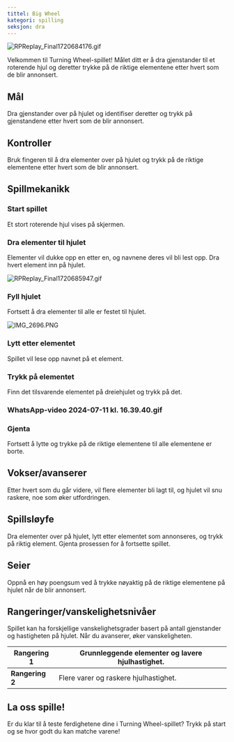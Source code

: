 ```yaml
---
tittel: Big Wheel
kategori: spilling
seksjon: dra
---
```

![RPReplay_Final1720684176.gif](https://help.Studycat.com/hc/article_attachments/34931476777625)


Velkommen til Turning Wheel-spillet! Målet ditt er å dra gjenstander til et roterende hjul og deretter trykke på de riktige elementene etter hvert som de blir annonsert.


## Mål


Dra gjenstander over på hjulet og identifiser deretter og trykk på gjenstandene etter hvert som de blir annonsert.


## Kontroller


Bruk fingeren til å dra elementer over på hjulet og trykk på de riktige elementene etter hvert som de blir annonsert.


## Spillmekanikk


### Start spillet


Et stort roterende hjul vises på skjermen.


### Dra elementer til hjulet


Elementer vil dukke opp en etter en, og navnene deres vil bli lest opp. Dra hvert element inn på hjulet.


![RPReplay_Final1720685947.gif](https://help.Studycat.com/hc/article_attachments/34932060072217)


### Fyll hjulet


Fortsett å dra elementer til alle er festet til hjulet.


![IMG_2696.PNG](https://help.Studycat.com/hc/article_attachments/34825529495577)


### Lytt etter elementet


Spillet vil lese opp navnet på et element.


### Trykk på elementet


Finn det tilsvarende elementet på dreiehjulet og trykk på det.


### WhatsApp-video 2024-07-11 kl. 16.39.40.gif


### Gjenta


Fortsett å lytte og trykke på de riktige elementene til alle elementene er borte.


## Vokser/avanserer


Etter hvert som du går videre, vil flere elementer bli lagt til, og hjulet vil snu raskere, noe som øker utfordringen.


## Spillsløyfe


Dra elementer over på hjulet, lytt etter elementet som annonseres, og trykk på riktig element. Gjenta prosessen for å fortsette spillet.


## Seier


Oppnå en høy poengsum ved å trykke nøyaktig på de riktige elementene på hjulet når de blir annonsert.


## Rangeringer/vanskelighetsnivåer


Spillet kan ha forskjellige vanskelighetsgrader basert på antall gjenstander og hastigheten på hjulet. Når du avanserer, øker vanskeligheten.




| **Rangering 1** | Grunnleggende elementer og lavere hjulhastighet. |
| --- | --- |
| **Rangering 2** | Flere varer og raskere hjulhastighet. |


## La oss spille!


Er du klar til å teste ferdighetene dine i Turning Wheel-spillet? Trykk på start og se hvor godt du kan matche varene!